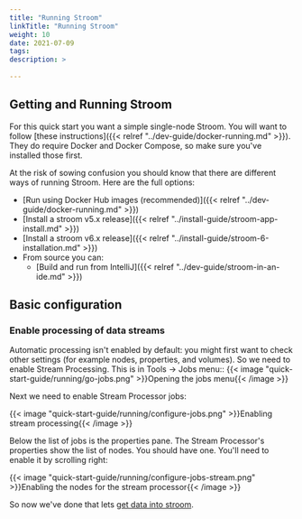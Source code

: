 ```yaml
---
title: "Running Stroom"
linkTitle: "Running Stroom"
weight: 10
date: 2021-07-09
tags: 
description: >
  
---
```


## Getting and Running Stroom

For this quick start you want a simple single-node Stroom. 
You will want to follow [these instructions]({{< relref "../dev-guide/docker-running.md" >}}). 
They do require Docker and Docker Compose, so make sure you've installed those first.

At the risk of sowing confusion you should know that there are different ways of running Stroom. Here are the full options:

* [Run using Docker Hub images (recommended)]({{< relref "../dev-guide/docker-running.md" >}})
* [Install a stroom v5.x release]({{< relref "../install-guide/stroom-app-install.md" >}})
* [Install a stroom v6.x release]({{< relref "../install-guide/stroom-6-installation.md" >}})
* From source you can:
  * [Build and run from IntelliJ]({{< relref "../dev-guide/stroom-in-an-ide.md" >}})

## Basic configuration

### Enable processing of data streams

Automatic processing isn't enabled by default: you might first want to check other settings (for example  nodes, properties, and volumes). So we need to enable Stream Processing. 
This is in Tools -> Jobs menu::
{{< image "quick-start-guide/running/go-jobs.png" >}}Opening the jobs menu{{< /image >}}

Next we need to enable Stream Processor jobs:

{{< image "quick-start-guide/running/configure-jobs.png" >}}Enabling stream processing{{< /image >}}

Below the list of jobs is the properties pane. The Stream Processor's properties show the list of nodes. You should have one. You'll need to enable it by scrolling right:

{{< image "quick-start-guide/running/configure-jobs-stream.png" >}}Enabling the nodes for the stream processor{{< /image >}}

So now we've done that lets [get data into stroom](../feed).

